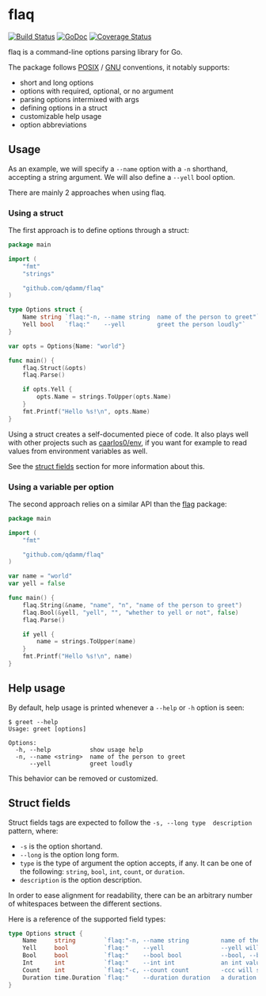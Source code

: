 # flaq

[![Build Status](https://travis-ci.org/qdamm/flaq.svg?branch=master)](https://travis-ci.org/qdamm/flaq)
[![GoDoc](https://godoc.org/github.com/qdamm/flaq?status.svg)](https://godoc.org/github.com/qdamm/flaq)
[![Coverage Status](https://coveralls.io/repos/github/qdamm/flaq/badge.svg?branch=master)](https://coveralls.io/github/qdamm/flaq?branch=master)

flaq is a command-line options parsing library for Go.

The package follows [POSIX][1] / [GNU][2] conventions, it notably supports:

- short and long options
- options with required, optional, or no argument
- parsing options intermixed with args
- defining options in a struct
- customizable help usage
- option abbreviations

[1]: http://pubs.opengroup.org/onlinepubs/9699919799/basedefs/V1_chap12.html
[2]: https://www.gnu.org/software/libc/manual/html_node/Argument-Syntax.html

## Usage

As an example, we will specify a `--name` option with a `-n` shorthand, accepting a string argument.
We will also define a `--yell` bool option.

There are mainly 2 approaches when using flaq.

### Using a struct

The first approach is to define options through a struct:

```go
package main

import (
	"fmt"
	"strings"

	"github.com/qdamm/flaq"
)

type Options struct {
	Name string `flaq:"-n, --name string  name of the person to greet"`
	Yell bool   `flaq:"    --yell         greet the person loudly"`
}

var opts = Options{Name: "world"}

func main() {
	flaq.Struct(&opts)
	flaq.Parse()

	if opts.Yell {
		opts.Name = strings.ToUpper(opts.Name)
	}
	fmt.Printf("Hello %s!\n", opts.Name)
}
```

Using a struct creates a self-documented piece of code. It also plays well with other projects
such as [caarlos0/env](https://github.com/caarlos0/env), if you want for example to read values
from environment variables as well.

See the [struct fields](#struct-fields) section for more information about this.

### Using a variable per option

The second approach relies on a similar API than the [flag](https://godoc.org/flag) package:

```go
package main

import (
	"fmt"

	"github.com/qdamm/flaq"
)

var name = "world"
var yell = false

func main() {
	flaq.String(&name, "name", "n", "name of the person to greet")
	flaq.Bool(&yell, "yell", "", "whether to yell or not", false)
	flaq.Parse()

	if yell {
		name = strings.ToUpper(name)
	}
	fmt.Printf("Hello %s!\n", name)
}
```

## Help usage

By default, help usage is printed whenever a `--help` or `-h` option is seen:

```Shell
$ greet --help
Usage: greet [options]

Options:
  -h, --help           show usage help
  -n, --name <string>  name of the person to greet
      --yell           greet loudly
```

This behavior can be removed or customized.

## Struct fields

Struct fields tags are expected to follow the `-s, --long type  description` pattern, where:

- `-s` is the option shortand.
- `--long` is the option long form.
- `type` is the type of argument the option accepts, if any.
    It can be one of the following: `string`, `bool`, `int`, `count`, or `duration`.
- `description` is the option description.

In order to ease alignment for readability, there can be an arbitrary number of whitespaces
between the different sections.

Here is a reference of the supported field types:

```go
type Options struct {
	Name     string        `flaq:"-n, --name string         name of the person to greet"`
	Yell     bool          `flaq:"    --yell                --yell will set the value to true"`
	Bool     bool          `flaq:"    --bool bool           --bool, --bool=true or --bool=false"`
	Int      int           `flaq:"    --int int             an int value"`
	Count    int           `flaq:"-c, --count count         -ccc will set this count value to 3"`
	Duration time.Duration `flaq:"    --duration duration   a duration eg. --duration=5min"`
}
```
